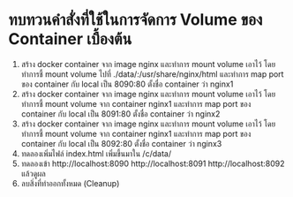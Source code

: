 # ทบทวนคำสั่งที่ใช้ในการจัดการ Volume ของ Container เบื้องต้น

1. สร้าง docker container จาก image nginx และทำการ mount volume เอาไว้ โดยทำการชี้ mount volume ไปที่ ./data/:/usr/share/nginx/html และทำการ map port ของ container กับ local เป็น 8090:80 ตั้งชื่อ container ว่า nginx1
2. สร้าง docker container จาก image nginx และทำการ mount volume เอาไว้ โดยทำการชี้ mount volume จาก container nginx1 และทำการ map port ของ container กับ local เป็น 8091:80 ตั้งชื่อ container ว่า nginx2
3. สร้าง docker container จาก image nginx และทำการ mount volume เอาไว้ โดยทำการชี้ mount volume จาก container nginx1 และทำการ map port ของ container กับ local เป็น 8092:80 ตั้งชื่อ container ว่า nginx3
4. ทดลองเพิ่มไฟล์ index.html เพิ่มขึ้นมาใน /c/data/
5. ทดลองเข้า http://localhost:8090 http://localhost:8091 http://localhost:8092 แล้วดูผล
6. ลบสิ่งที่ทำออกทั้งหมด (Cleanup)
